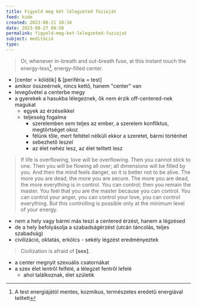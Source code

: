 ```yaml
---
title: Figyeld meg két lélegzeted fúzióját
feed: hide
created: 2023-08-21 20:34
date: 2023-08-27 08:58
permalink: figyeld-meg-ket-lelegzeted-fuziojat
subject: meditáció
type: 
---
```



> Or, whenever in-breath and out-breath fuse, at this instant touch the energy-less[^1], energy-filled center.

- [center = köldök] & [periféria = test]
- amikor összeérnek, nincs kettő, hanem "center" van
- levegővétel a centerbe megy
- a gyerekek a hasukba lélegeznek, ők nem érzik off-centered-nek magukat
	- egyek az érzéseikkel
	- teljesség fogalma
		- szerelemben sem teljes az ember, a szerelem konfliktus, megtörtséget okoz
		- félünk tőle, mert feltétel nélküli ekkor a szeretet, bármi történhet
		- sebezhető leszel
		- az élet nehéz lesz, az élet telített lesz

> If life is overflowing, love will be overflowing. Then you cannot stick to one. Then you will be flowing all over; all dimensions will be filled by you. And then the mind feels danger, so it is better not to be alive. The more you are dead, the more you are secure. The more you are dead, the more everything is in control. You can control; then you remain the master. You feel that you are the master because you can control. You can control your anger, you can control your love, you can control everything. But this controlling is possible only at the minimum level of your energy.

- nem a hely vagy bármi más teszi a centered érzést, hanem a légzésed
- de a hely befolyásolja a szabadságérzést (utcán táncolás, teljes szabadság)
- civilizáció, oktatás, erkölcs - sekély légzést eredményeztek

> Civilization is afraid of **[sex]**.

- a center megnyit szexuális csatornákat
- a szex élet lentről felfelé, a lélegzet fentről lefelé
	- ahol találkoznak, élet születik

[^1]: A test energiájától mentes, kozmikus, természetes eredetű energiával telített